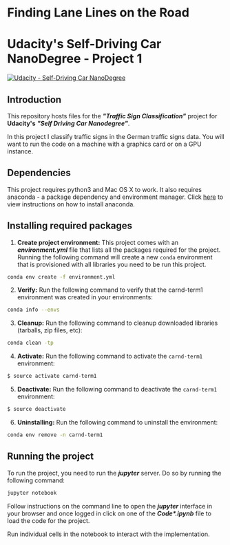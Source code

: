# **Finding Lane Lines on the Road**
# Udacity's Self-Driving Car NanoDegree - Project 1
[![Udacity - Self-Driving Car NanoDegree](https://s3.amazonaws.com/udacity-sdc/github/shield-carnd.svg)](http://www.udacity.com/drive)


Introduction
---

This repository hosts files for the ***"Traffic Sign Classification"*** project for **Udacity's** ***"Self Driving Car Nanodegree"***.

In this project I classify traffic signs in the German traffic signs data. You will want to run the code on a machine with a graphics card or on a GPU instance.

Dependencies
---

This project requires python3 and Mac OS X to work. It also requires anaconda - a package dependency and environment manager. Click [here](https://conda.io/docs/download.html) to view instructions on how to install anaconda.

Installing required packages
---

1. **Create project environment:** This project comes with an ***environment.yml*** file that lists all the packages required for the project. Running the following command will create a new `conda` environment that is provisioned with all libraries you need to be run this project.
```sh
conda env create -f environment.yml
```
2. **Verify:** Run the following command to verify that the carnd-term1 environment was created in your environments:
```sh
conda info --envs
```
3. **Cleanup:** Run the following command to cleanup downloaded libraries (tarballs, zip files, etc):
```sh
conda clean -tp
```
4. **Activate:** Run the following command to activate the `carnd-term1` environment:
```sh
$ source activate carnd-term1
```
5. **Deactivate:** Run the following command to deactivate the `carnd-term1` environment:
```sh
$ source deactivate
```
6. **Uninstalling:** Run the following command to uninstall the environment:
```sh
conda env remove -n carnd-term1
```

Running the project
---

To run the project, you need to run the ***jupyter*** server. Do so by running the following command:
```sh
jupyter notebook
```
Follow instructions on the command line to open the ***jupyter*** interface in your browser and once logged in click on one of the ***Code&ast;.ipynb*** file to load the code for the project.

Run individual cells in the notebook to interact with the implementation.
